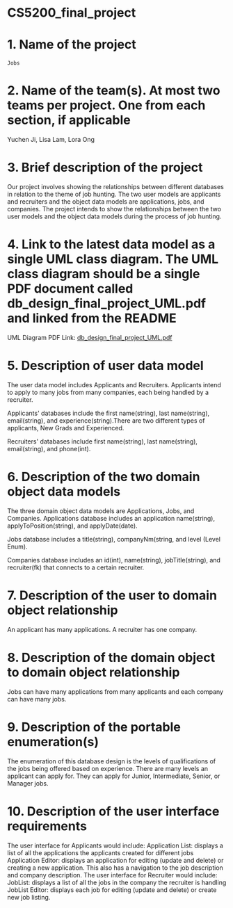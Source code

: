 # CS5200_final_project



# 1. Name of the project 

	Jobs

# 2. Name of the team(s). At most two teams per project. One from each section, if applicable

Yuchen Ji, Lisa Lam, Lora Ong

# 3. Brief description of the project

Our project involves showing the relationships between different databases in relation to the theme of job hunting. The two user models are applicants and recruiters and the object data models are applications, jobs, and companies. The project intends to show the relationships between the two user models and the object data models during the process of job hunting.
	
# 4. Link to the latest data model as a single UML class diagram. The UML class diagram should be a single PDF document called db_design_final_project_UML.pdf and linked from the README

UML Diagram PDF Link:
[db_design_final_project_UML.pdf](https://github.com/loraong/CS5200_final_project/files/7575485/db_design_final_project_UML.pdf)

# 5. Description of user data model

The user data model includes Applicants and Recruiters. Applicants intend to apply to many jobs from many companies, each being handled by a recruiter.

Applicants' databases include the first name(string), last name(string), email(string), and experience(string).There are two different types of applicants, New Grads and Experienced.

Recruiters' databases include first name(string), last name(string), email(string), and phone(int).

# 6. Description of the two domain object data models

The three domain object data models are Applications, Jobs, and Companies. 
Applications database includes an application name(string), applyToPosition(string), and applyDate(date).

Jobs database includes  a title(string), companyNm(string,  and level (Level Enum).

Companies database includes an id(int), name(string), jobTitle(string), and recruiter(fk) that connects to a certain recruiter.

# 7. Description of the user to domain object relationship

An applicant has many applications. A recruiter has one company.


# 8. Description of the domain object to domain object relationship

Jobs can have many applications from many applicants and each company can have many jobs.

# 9. Description of the portable enumeration(s)

The enumeration of this database design is the levels of qualifications of the jobs being offered based on experience. There are many levels an applicant can apply for. They can apply for Junior, Intermediate, Senior, or Manager jobs.

# 10. Description of the user interface requirements

The user interface for Applicants would include:
Application List: displays a list of all the applications the applicants created for different jobs
Application Editor: displays an application for editing (update and delete) or creating a new application. This also has a navigation to the job description and company description.
The user interface for Recruiter would include:
JobList: displays a list of all the jobs in the company the recruiter is handling
JobList Editor: displays each job for editing (update and delete) or create new job listing.